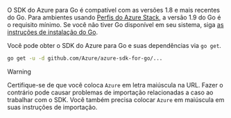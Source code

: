 O SDK do Azure para Go é compatível com as versões 1.8 e mais recentes do Go. Para ambientes usando [Perfis do Azure Stack](https://docs.microsoft.com/en-us/azure/azure-stack/azure-stack-version-profiles), a versão 1.9 do Go é o requisito mínimo. Se você não tiver Go disponível em seu sistema, siga [as instruções de instalação do Go](https://golang.org/doc/install).

Você pode obter o SDK do Azure para Go e suas dependências via `go get`.

```bash
go get -u -d github.com/Azure/azure-sdk-for-go/...
```

> [!WARNING]
> Certifique-se de que você coloca `Azure` em letra maiúscula na URL. Fazer o contrário pode causar problemas de importação relacionadas a caso ao trabalhar com o SDK. Você também precisa colocar `Azure` em maiúscula em suas instruções de importação.

